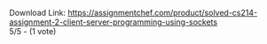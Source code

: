Download Link: https://assignmentchef.com/product/solved-cs214-assignment-2-client-server-programming-using-sockets
<br>
5/5 - (1 vote)